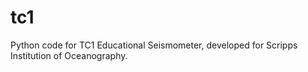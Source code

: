 # tc1
Python code for TC1 Educational Seismometer, developed for Scripps Institution of Oceanography.
